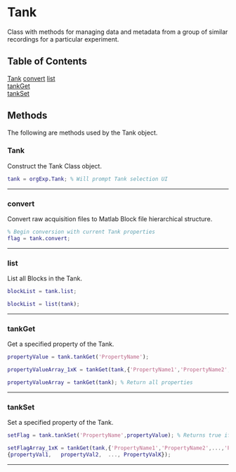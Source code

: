 # Tank #

Class with methods for managing data and metadata from a group of similar recordings for a particular experiment.

## Table of Contents ##
[Tank](#tank-1)
[convert](#convert)
[list](#list)  
[tankGet](#tankget)    
[tankSet](#tankset)  

## Methods ##   
The following are methods used by the Tank object.

### Tank ###   
Construct the Tank Class object.  
```Matlab
tank = orgExp.Tank; % Will prompt Tank selection UI
```  
---
### convert ###   
Convert raw acquisition files to Matlab Block file hierarchical structure.
```Matlab
% Begin conversion with current Tank properties
flag = tank.convert;
```
---
### list ###  
List all Blocks in the Tank.  
```Matlab
blockList = tank.list;
```  

```Matlab
blockList = list(tank);
```
---
### tankGet ###  
Get a specified property of the Tank.
```Matlab
propertyValue = tank.tankGet('PropertyName');
```  

```Matlab
propertyValueArray_1xK = tankGet(tank,{'PropertyName1','PropertyName2',...,'PropertyNameK'});  
```

```Matlab
propertyValueArray = tankGet(tank); % Return all properties
```  
---
### tankSet ###  
Set a specified property of the Tank.
```Matlab
setFlag = tank.tankSet('PropertyName',propertyValue); % Returns true if property set successfully
```  

```Matlab
setFlagArray_1xK = tankGet(tank,{'PropertyName1','PropertyName2',...,'PropertyNameK'},...
{propertyVal1,   propertyVal2,  ..., PropertyValK});  
```
---